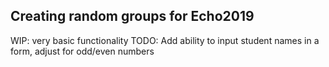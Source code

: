 ## Creating random groups for Echo2019

WIP: very basic functionality 
TODO: Add ability to input student names in a form, adjust for odd/even numbers
